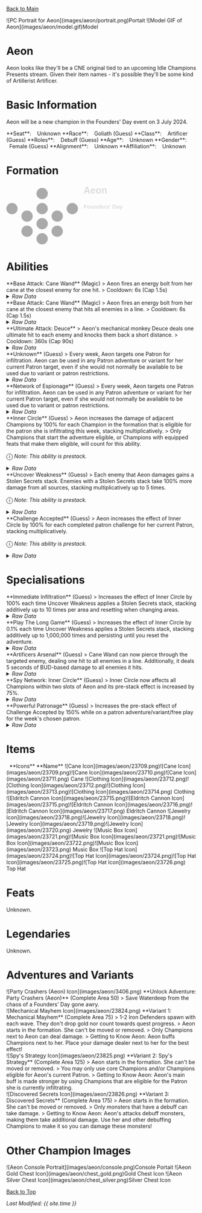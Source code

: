 [Back to Main](index.md)

<span class="championPortraitsRow">
    <span class="championPortraitsImage">
        ![PC Portrait for Aeon](images/aeon/portrait.png)Portait
    </span>
    <span class="championPortraitsImage">
        ![Model GIF of Aeon](images/aeon/model.gif)Model
    </span>
</span>

# Aeon

Aeon looks like they'll be a CNE original tied to an upcoming Idle Champions Presents stream. Given their item names - it's possible they'll be some kind of Artillerist Artificer.

# Basic Information

Aeon will be a new champion in the Founders' Day event on 3 July 2024.

<span class="champStatsTableColumn">
    <span class="champStatsTableRow">
        <span class="champStatsTableInfoHeader">
            <span style="margin-right:4px;">**Seat**:</span>
        </span>
        <span class="champStatsTableInfoSmall">
            <span style="margin-left:8px;">Unknown</span>
        </span>
    </span>
    <span class="champStatsTableRow">
        <span class="champStatsTableInfoHeader">
            <span style="margin-right:4px;">**Race**:</span>
        </span>
        <span class="champStatsTableInfoSmall">
            <span style="margin-left:8px;">Goliath (Guess)</span>
        </span>
    </span>
    <span class="champStatsTableRow">
        <span class="champStatsTableInfoHeader">
            <span style="margin-right:4px;">**Class**:</span>
        </span>
        <span class="champStatsTableInfoSmall">
            <span style="margin-left:8px;">Artificer (Guess)</span>
        </span>
    </span>
    <span class="champStatsTableRow">
        <span class="champStatsTableInfoHeader">
            <span style="margin-right:4px;">**Roles**:</span>
        </span>
        <span class="champStatsTableInfoSmall">
            <span style="margin-left:8px;">Debuff (Guess)</span>
        </span>
    </span>
    <span class="champStatsTableRow">
        <span class="champStatsTableInfoHeader">
            <span style="margin-right:4px;">**Age**:</span>
        </span>
        <span class="champStatsTableInfoSmall">
            <span style="margin-left:8px;">Unknown</span>
        </span>
    </span>
    <span class="champStatsTableRow">
        <span class="champStatsTableInfoHeader">
            <span style="margin-right:4px;">**Gender**:</span>
        </span>
        <span class="champStatsTableInfoSmall">
            <span style="margin-left:8px;">Female (Guess)</span>
        </span>
    </span>
    <span class="champStatsTableRow">
        <span class="champStatsTableInfoHeader">
            <span style="margin-right:4px;">**Alignment**:</span>
        </span>
        <span class="champStatsTableInfoSmall">
            <span style="margin-left:8px;">Unknown</span>
        </span>
    </span>
    <span class="champStatsTableRow">
        <span class="champStatsTableInfoHeader">
            <span style="margin-right:4px;">**Affiliation**:</span>
        </span>
        <span class="champStatsTableInfoSmall">
            <span style="margin-left:8px;">Unknown</span>
        </span>
    </span>
</span>

# Formation

<span class="formationBorder">
    <svg xmlns="http://www.w3.org/2000/svg" id="Aeon" fill="#aaa" data-formationName="Aeon" data-campaignName="Founders' Day" width="312" height="160"><circle cx="175" cy="65" r="15"/><circle cx="135" cy="85" r="15"/><circle cx="135" cy="125" r="15"/><circle cx="95" cy="25" r="15"/><circle cx="95" cy="65" r="15"/><circle cx="95" cy="105" r="15"/><circle cx="95" cy="145" r="15"/><circle cx="55" cy="85" r="15"/><circle cx="55" cy="125" r="15"/><circle cx="15" cy="65" r="15"/><text x="205" y="25" fill="#dcdcdc" font-size="25" font-family="Arial" font-weight="bold">Aeon</text><text x="205" y="65" fill="#dcdcdc" font-size="15" font-family="Arial" font-weight="bold">Founders' Day</text></svg>
</span>

# Abilities

<div markdown="1" class="abilityBorder"><div markdown="1" class="abilityBorderInner">
**Base Attack: Cane Wand** (Magic)
> Aeon fires an energy bolt from her cane at the closest enemy for one hit.  
> Cooldown: 6s (Cap 1.5s)
<details><summary><em>Raw Data</em></summary>
<p>
<pre>
{
    "id": 769,
    "name": "Cane Wand",
    "description": "Aeon fires an energy bolt from her cane at the closest enemy for one hit.",
    "long_description": "",
    "graphic_id": 0,
    "target": "front",
    "num_targets": 1,
    "aoe_radius": 0,
    "damage_modifier": 1,
    "cooldown": 6,
    "animations": [
        {
            "type": "ranged_attack",
            "projectile": "pd_generic_projectile",
            "shoot_offset_x": 42,
            "shoot_offset_y": -40,
            "shoot_frame": 8,
            "shoot_sound": 149,
            "hit_sound": 133,
            "projectile_details": {
                "hash": "cane_wand",
                "target_offset_y": 0,
                "projectile_speed": 2000,
                "projectile_graphic_id": 23696,
                "projectile_hit_graphic_id": 23697,
                "trail": {
                    "particle_graphic_ids": [
                        "23696"
                    ],
                    "lifespan": 0.2,
                    "spawn_rate": 200,
                    "spawn_shape_scale": {
                        "x": 0,
                        "y": 0
                    },
                    "initial_velocity": {
                        "x": 0,
                        "y": 0
                    },
                    "velocity_jitter": {
                        "x": 30,
                        "y": 30
                    },
                    "rotation_jitter": 0,
                    "alpha_lerp": {
                        "0": 0,
                        "0.1": 0.75,
                        "1": 0
                    },
                    "scale_lerp": [
                        {
                            "x": 1,
                            "y": 1
                        },
                        {
                            "x": 0,
                            "y": 0
                        }
                    ]
                }
            }
        }
    ],
    "tags": [
        "ranged"
    ],
    "damage_types": [
        "magic"
    ]
}
</pre>
</p>
</details>
</div></div>
<div markdown="1" class="abilityBorder"><div markdown="1" class="abilityBorderInner">
**Base Attack: Cane Wand** (Magic)
> Aeon fires an energy bolt from her cane at the closest enemy that hits all enemies in a line.  
> Cooldown: 6s (Cap 1.5s)
<details><summary><em>Raw Data</em></summary>
<p>
<pre>
{
    "id": 771,
    "name": "Cane Wand",
    "description": "Aeon fires an energy bolt from her cane at the closest enemy that hits all enemies in a line.",
    "long_description": "",
    "graphic_id": 0,
    "target": "front",
    "num_targets": 1,
    "aoe_radius": 0,
    "damage_modifier": 1,
    "cooldown": 6,
    "animations": [
        {
            "type": "ranged_attack",
            "projectile": "pd_generic_projectile",
            "shoot_offset_x": 42,
            "shoot_offset_y": -40,
            "shoot_frame": 8,
            "shoot_sound": 149,
            "hit_sound": 133,
            "projectile_details": {
                "hash": "cane_wand_buffed",
                "target_offset_y": 0,
                "projectile_speed": 2000,
                "move_across_entire_screen": true,
                "hit_monsters_moved_through": true,
                "projectile_graphic_id": 23696,
                "projectile_hit_graphic_id": 23697,
                "trail": {
                    "particle_graphic_ids": [
                        "23696"
                    ],
                    "lifespan": 0.2,
                    "spawn_rate": 200,
                    "spawn_shape_scale": {
                        "x": 0,
                        "y": 0
                    },
                    "initial_velocity": {
                        "x": 0,
                        "y": 0
                    },
                    "velocity_jitter": {
                        "x": 30,
                        "y": 30
                    },
                    "rotation_jitter": 0,
                    "alpha_lerp": {
                        "0": 0,
                        "0.1": 0.75,
                        "1": 0
                    },
                    "scale_lerp": [
                        {
                            "x": 1,
                            "y": 1
                        },
                        {
                            "x": 0,
                            "y": 0
                        }
                    ]
                }
            }
        }
    ],
    "tags": [
        "ranged"
    ],
    "damage_types": [
        "magic"
    ]
}
</pre>
</p>
</details>
</div></div>

<div markdown="1" class="abilityBorder"><div markdown="1" class="abilityBorderInner">
**Ultimate Attack: Deuce**
> Aeon's mechanical monkey Deuce deals one ultimate hit to each enemy and knocks them back a short distance.  
> Cooldown: 360s (Cap 90s)
<details><summary><em>Raw Data</em></summary>
<p>
<pre>
{
    "id": 770,
    "name": "Deuce",
    "description": "Deuce deals one ultimate hit to each enemy and knocks them back.",
    "long_description": "Aeon's mechanical monkey Deuce deals one ultimate hit to each enemy and knocks them back a short distance.",
    "graphic_id": 23841,
    "target": "front",
    "num_targets": 1,
    "aoe_radius": 0,
    "damage_modifier": 0.03,
    "cooldown": 360,
    "animations": [
        {
            "type": "ultimate_attack",
            "ultimate": "aeon",
            "knockback_effect": {
                "effect_string": "push_back_monster,25"
            },
            "beam_data": {
                "fire_duration": 0.1,
                "sweep_duration": 0.5,
                "angle": 60,
                "screen_edge_offset": 200,
                "beam_graphic": "Effect_AeonCaneBlast",
                "impact_graphic": "Effect_AeonUltBeam_Hit",
                "segment_width": 15,
                "distance_adjustment": -20,
                "scale": 1,
                "fire_offset": [
                    45,
                    -140
                ]
            }
        }
    ],
    "tags": [
        "ranged",
        "ultimate"
    ],
    "damage_types": [
        "magic"
    ]
}
</pre>
</p>
</details>
</div></div>

<div markdown="1" class="abilityBorder"><div markdown="1" class="abilityBorderInner">
**Unknown** (Guess)
> Every week, Aeon targets one Patron for infiltration. Aeon can be used in any Patron adventure or variant for her current Patron target, even if she would not normally be available to be used due to variant or patron restrictions.
<details><summary><em>Raw Data</em></summary>
<p>
<pre>
{
    "id": 2025,
    "flavour_text": "",
    "description": {
        "desc": "Every week, Aeon targets one Patron for infiltration. Aeon can be used in any Patron adventure or variant for her current Patron target, even if she would not normally be available to be used due to variant or patron restrictions."
    },
    "effect_keys": [
        {
            "effect_string": "do_nothing,0"
        }
    ],
    "requirements": "",
    "graphic_id": 0,
    "large_graphic_id": 0,
    "properties": {
        "is_formation_ability": true,
        "owner_use_outgoing_description": false,
        "formation_circle_icon": false,
        "show_in_owner_outgoing": false,
        "not_a_buff": true
    }
}
</pre>
</p>
</details>
</div></div>

<div markdown="1" class="abilityBorder"><div markdown="1" class="abilityBorderInner">
**Network of Espionage** (Guess)
> Every week, Aeon targets one Patron for infiltration. Aeon can be used in any Patron adventure or variant for her current Patron target, even if she would not normally be available to be used due to variant or patron restrictions.
<details><summary><em>Raw Data</em></summary>
<p>
<pre>
{
    "id": 2002,
    "flavour_text": "",
    "description": {
        "desc": "Every week, Aeon targets one Patron for infiltration. Aeon can be used in any Patron adventure or variant for her current Patron target, even if she would not normally be available to be used due to variant or patron restrictions.^^$aeon_network_of_espionage_desc"
    },
    "effect_keys": [
        {
            "effect_string": "aeon_network_of_espionage",
            "off_when_benched": false
        },
        {
            "effect_string": "force_allow_hero",
            "if": "patron_id==aeon_patron_id",
            "ignore_hero_source_check": true,
            "hero_ids": [
                150
            ],
            "off_when_benched": false,
            "apply_manually": true
        }
    ],
    "requirements": "",
    "graphic_id": 23834,
    "large_graphic_id": 23830,
    "properties": {
        "is_formation_ability": true,
        "owner_use_outgoing_description": true,
        "effect_name": "Network of Espionage",
        "show_in_owner_outgoing": true
    }
}
</pre>
</p>
</details>
</div></div>

<div markdown="1" class="abilityBorder"><div markdown="1" class="abilityBorderInner">
**Inner Circle** (Guess)
> Aeon increases the damage of adjacent Champions by 100% for each Champion in the formation that is eligible for the patron she is infiltrating this week, stacking multiplicatively.  
> Only Champions that start the adventure eligible, or Champions with equipped feats that make them eligible, will count for this ability.

<span style="font-size:1.2em;">ⓘ</span> *Note: This ability is prestack.*
<details><summary><em>Raw Data</em></summary>
<p>
<pre>
{
    "id": 2003,
    "flavour_text": "",
    "description": {
        "desc": "Aeon increases the damage of adjacent Champions by $(amount)% for each Champion in the formation that is eligible for the patron she is infiltrating this week, stacking multiplicatively.^Only Champions that start the adventure eligible, or Champions with equipped feats that make them eligible, will count for this ability."
    },
    "effect_keys": [
        {
            "effect_string": "pre_stack_amount,100"
        },
        {
            "off_when_benched": true,
            "effect_string": "hero_dps_multiplier_mult,0",
            "amount_expr": "upgrade_amount(15196, 0)",
            "stack_func": "per_hero_attribute",
            "per_hero_expr": "EligibleForPatron(aeon_current_patron_id)",
            "amount_func": "mult",
            "targets": [
                {
                    "type": "distance",
                    "distance": 1
                }
            ],
            "amount_updated_listeners": [
                "slot_changed",
                "aeon_active_patron_changed"
            ],
            "show_bonus": true,
            "use_computed_amount_for_description": true
        }
    ],
    "requirements": "",
    "graphic_id": 23833,
    "large_graphic_id": 23829,
    "properties": {
        "is_formation_ability": true,
        "owner_use_outgoing_description": true,
        "indexed_effect_properties": true,
        "per_effect_index_bonuses": true
    }
}
</pre>
</p>
</details>
</div></div>

<div markdown="1" class="abilityBorder"><div markdown="1" class="abilityBorderInner">
**Uncover Weakness** (Guess)
> Each enemy that Aeon damages gains a Stolen Secrets stack. Enemies with a Stolen Secrets stack take 100% more damage from all sources, stacking multiplicatively up to 5 times.

<span style="font-size:1.2em;">ⓘ</span> *Note: This ability is prestack.*
<details><summary><em>Raw Data</em></summary>
<p>
<pre>
{
    "id": 2004,
    "flavour_text": "",
    "description": {
        "desc": "Each enemy that Aeon damages gains a Stolen Secrets stack. Enemies with a Stolen Secrets stack take $(amount)% more damage from all sources, stacking multiplicatively up to 5 times."
    },
    "effect_keys": [
        {
            "effect_string": "pre_stack,100"
        },
        {
            "effect_string": "aeon_uncover_weakness",
            "off_when_benched": true,
            "broadcast_name": "aeon_debuffs_monster",
            "debuff_before_damage": true,
            "debuff_max_stacks": 5,
            "debuffing_attack_ids": [
                769,
                770,
                771
            ],
            "debuff_effects": [
                {
                    "effect_string": "increase_monster_damage,0",
                    "amount_expr": "upgrade_amount(15197,0)",
                    "active_graphic_id": 23961,
                    "active_graphic_y": -120,
                    "use_stack_as_frame": true,
                    "stack_as_frame_offset": 0,
                    "overlay_play_mode": "stopped",
                    "bottom": false,
                    "stacks_on_reapply": true,
                    "manual_stacking": true,
                    "max_stacks": 5,
                    "stacks_multiply": true,
                    "use_collection_source": true,
                    "stack_across_effects": false
                }
            ]
        }
    ],
    "requirements": "",
    "graphic_id": 23835,
    "large_graphic_id": 23831,
    "properties": {
        "is_formation_ability": true,
        "owner_use_outgoing_description": true,
        "indexed_effect_properties": true,
        "per_effect_index_bonuses": true,
        "retain_on_slot_changed": true
    }
}
</pre>
</p>
</details>
</div></div>

<div markdown="1" class="abilityBorder"><div markdown="1" class="abilityBorderInner">
**Challenge Accepted** (Guess)
> Aeon increases the effect of Inner Circle by 100% for each completed patron challenge for her current Patron, stacking multiplicatively.

<span style="font-size:1.2em;">ⓘ</span> *Note: This ability is prestack.*
<details><summary><em>Raw Data</em></summary>
<p>
<pre>
{
    "id": 2005,
    "flavour_text": "",
    "description": {
        "desc": "Aeon increases the effect of Inner Circle by $(amount)% for each completed patron challenge for her current Patron, stacking multiplicatively."
    },
    "effect_keys": [
        {
            "effect_string": "pre_stack_amount,100"
        },
        {
            "effect_string": "buff_upgrade,0,15196,1",
            "amount_expr": "upgrade_amount(15198, 0)",
            "stack_func": "per_hero_attribute",
            "post_process_expr": "CompletedPatronChallenges(aeon_current_patron_id)",
            "amount_func": "mult",
            "amount_updated_listeners": [
                "slot_changed",
                "aeon_active_patron_changed",
                "patron_challenge_completed"
            ],
            "show_bonus": true,
            "off_when_benched": true
        }
    ],
    "requirements": "",
    "graphic_id": 23832,
    "large_graphic_id": 23828,
    "properties": {
        "is_formation_ability": true,
        "owner_use_outgoing_description": true,
        "indexed_effect_properties": true,
        "per_effect_index_bonuses": true
    }
}
</pre>
</p>
</details>
</div></div>

# Specialisations

<div markdown="1" class="abilityBorder"><div markdown="1" class="abilityBorderInner">
**Immediate Infiltration** (Guess)
> Increases the effect of Inner Circle by 100% each time Uncover Weakness applies a Stolen Secrets stack, stacking additively up to 10 times per area and resetting when changing areas.
<details><summary><em>Raw Data</em></summary>
<p>
<pre>
{
    "id": 2006,
    "flavour_text": "",
    "description": {
        "desc": "Increases the effect of Inner Circle by $(not_buffed amount)% each time Uncover Weakness applies a Stolen Secrets stack, stacking additively up to 10 times per area and resetting when changing areas."
    },
    "effect_keys": [
        {
            "effect_string": "buff_upgrade,100,15196,1",
            "max_stacks": 10,
            "total_title": "Total Buff to Inner Circle",
            "stacks_on_trigger": "on_broadcast_stacks,aeon_debuffs_monster",
            "show_bonus": true,
            "more_triggers": [
                {
                    "trigger": "area_changed",
                    "action": {
                        "type": "reduce_percent",
                        "percent": 100
                    }
                }
            ]
        }
    ],
    "requirements": "",
    "graphic_id": 0,
    "large_graphic_id": 0,
    "properties": {
        "is_formation_ability": true,
        "owner_use_outgoing_description": true,
        "indexed_effect_properties": true,
        "per_effect_index_bonuses": true
    }
}
</pre>
</p>
</details>
</div></div>

<div markdown="1" class="abilityBorder"><div markdown="1" class="abilityBorderInner">
**Play The Long Game** (Guess)
> Increases the effect of Inner Circle by 0.1% each time Uncover Weakness applies a Stolen Secrets stack, stacking additively up to 1,000,000 times and persisting until you reset the adventure.
<details><summary><em>Raw Data</em></summary>
<p>
<pre>
{
    "id": 2007,
    "flavour_text": "",
    "description": {
        "desc": "Increases the effect of Inner Circle by $(not_buffed amount)% each time Uncover Weakness applies a Stolen Secrets stack, stacking additively up to 1,000,000 times and persisting until you reset the adventure."
    },
    "effect_keys": [
        {
            "effect_string": "buff_upgrade,0.1,15196,1",
            "max_stacks": 1000000,
            "total_title": "Total Buff to Inner Circle",
            "stacks_on_trigger": "on_broadcast_stacks,aeon_debuffs_monster",
            "off_when_benched": false,
            "show_bonus": true
        },
        {
            "effect_string": "aeon_play_the_long_game",
            "broadcast_name": "aeon_debuffs_monster"
        }
    ],
    "requirements": "",
    "graphic_id": 0,
    "large_graphic_id": 0,
    "properties": {
        "is_formation_ability": true,
        "owner_use_outgoing_description": true,
        "indexed_effect_properties": true,
        "per_effect_index_bonuses": true
    }
}
</pre>
</p>
</details>
</div></div>

<div markdown="1" class="abilityBorder"><div markdown="1" class="abilityBorderInner">
**Artificers Arsenal** (Guess)
> Cane Wand can now pierce through the targeted enemy, dealing one hit to all enemies in a line. Additionally, it deals 5 seconds of BUD-based damage to all enemies it hits.
<details><summary><em>Raw Data</em></summary>
<p>
<pre>
{
    "id": 2008,
    "flavour_text": "",
    "description": {
        "desc": "Cane Wand can now pierce through the targeted enemy, dealing one hit to all enemies in a line. Additionally, it deals 5 seconds of BUD-based damage to all enemies it hits."
    },
    "effect_keys": [
        {
            "effect_string": "change_base_attack,771"
        },
        {
            "effect_string": "base_attack_deal_bonus_damage,5",
            "immediately_after_damage": true
        }
    ],
    "requirements": "",
    "graphic_id": 0,
    "large_graphic_id": 0,
    "properties": {
        "is_formation_ability": true,
        "owner_use_outgoing_description": true,
        "formation_circle_icon": false
    }
}
</pre>
</p>
</details>
</div></div>

<div markdown="1" class="abilityBorder"><div markdown="1" class="abilityBorderInner">
**Spy Network: Inner Circle** (Guess)
> Inner Circle now affects all Champions within two slots of Aeon and its pre-stack effect is increased by 75%.
<details><summary><em>Raw Data</em></summary>
<p>
<pre>
{
    "id": 2009,
    "flavour_text": "",
    "description": {
        "desc": "Inner Circle now affects all Champions within two slots of Aeon and its pre-stack effect is increased by 75%."
    },
    "effect_keys": [
        {
            "effect_string": "change_upgrade_data,15196,1",
            "data": {
                "targets": [
                    {
                        "type": "distance",
                        "distance": 2
                    }
                ]
            }
        },
        {
            "effect_string": "buff_upgrade,75,15196,0"
        }
    ],
    "requirements": "",
    "graphic_id": 0,
    "large_graphic_id": 0,
    "properties": {
        "is_formation_ability": true,
        "owner_use_outgoing_description": true
    }
}
</pre>
</p>
</details>
</div></div>

<div markdown="1" class="abilityBorder"><div markdown="1" class="abilityBorderInner">
**Powerful Patronage** (Guess)
> Increases the pre-stack effect of Challenge Accepted by 150% while on a patron adventure/variant/free play for the week's chosen patron.
<details><summary><em>Raw Data</em></summary>
<p>
<pre>
{
    "id": 2010,
    "flavour_text": "",
    "description": {
        "desc": "Increases the pre-stack effect of Challenge Accepted by 150% while on a patron adventure/variant/free play for the week's chosen patron."
    },
    "effect_keys": [
        {
            "effect_string": "buff_upgrade,150,15198,0",
            "amount_func": "if",
            "stack_func": "per_hero_attribute",
            "post_process_expr": "OnPatronAdventure(aeon_current_patron_id)"
        }
    ],
    "requirements": "",
    "graphic_id": 0,
    "large_graphic_id": 0,
    "properties": {
        "is_formation_ability": true,
        "owner_use_outgoing_description": true
    }
}
</pre>
</p>
</details>
</div></div>

# Items

<span class="itemTableColumn">
    <span class="itemTableRowHeader">
        <span class="itemTableIcon">
            <span style="margin-left:8px;">**Icons**</span>
        </span>
        <span class="itemTableNameSmall">
            **Name**
        </span>
    </span>
    <span class="itemTableRow">
        <span class="itemTableIcon">
            <span class="itemTableIcon1">![Cane Icon](images/aeon/23709.png)</span><span class="itemTableIcon2">![Cane Icon](images/aeon/23709.png)</span><span class="itemTableIcon3">![Cane Icon](images/aeon/23710.png)</span><span class="itemTableIcon4">![Cane Icon](images/aeon/23711.png)</span>
        </span>
        <span class="itemTableNameSmall">
            Cane
        </span>
    </span>
    <span class="itemTableRow">
        <span class="itemTableIcon">
            <span class="itemTableIcon1">![Clothing Icon](images/aeon/23712.png)</span><span class="itemTableIcon2">![Clothing Icon](images/aeon/23712.png)</span><span class="itemTableIcon3">![Clothing Icon](images/aeon/23713.png)</span><span class="itemTableIcon4">![Clothing Icon](images/aeon/23714.png)</span>
        </span>
        <span class="itemTableNameSmall">
            Clothing
        </span>
    </span>
    <span class="itemTableRow">
        <span class="itemTableIcon">
            <span class="itemTableIcon1">![Eldritch Cannon Icon](images/aeon/23715.png)</span><span class="itemTableIcon2">![Eldritch Cannon Icon](images/aeon/23715.png)</span><span class="itemTableIcon3">![Eldritch Cannon Icon](images/aeon/23716.png)</span><span class="itemTableIcon4">![Eldritch Cannon Icon](images/aeon/23717.png)</span>
        </span>
        <span class="itemTableNameSmall">
            Eldritch Cannon
        </span>
    </span>
    <span class="itemTableRow">
        <span class="itemTableIcon">
            <span class="itemTableIcon1">![Jewelry Icon](images/aeon/23718.png)</span><span class="itemTableIcon2">![Jewelry Icon](images/aeon/23718.png)</span><span class="itemTableIcon3">![Jewelry Icon](images/aeon/23719.png)</span><span class="itemTableIcon4">![Jewelry Icon](images/aeon/23720.png)</span>
        </span>
        <span class="itemTableNameSmall">
            Jewelry
        </span>
    </span>
    <span class="itemTableRow">
        <span class="itemTableIcon">
            <span class="itemTableIcon1">![Music Box Icon](images/aeon/23721.png)</span><span class="itemTableIcon2">![Music Box Icon](images/aeon/23721.png)</span><span class="itemTableIcon3">![Music Box Icon](images/aeon/23722.png)</span><span class="itemTableIcon4">![Music Box Icon](images/aeon/23723.png)</span>
        </span>
        <span class="itemTableNameSmall">
            Music Box
        </span>
    </span>
    <span class="itemTableRow">
        <span class="itemTableIcon">
            <span class="itemTableIcon1">![Top Hat Icon](images/aeon/23724.png)</span><span class="itemTableIcon2">![Top Hat Icon](images/aeon/23724.png)</span><span class="itemTableIcon3">![Top Hat Icon](images/aeon/23725.png)</span><span class="itemTableIcon4">![Top Hat Icon](images/aeon/23726.png)</span>
        </span>
        <span class="itemTableNameSmall">
            Top Hat
        </span>
    </span>
</span>

# Feats

Unknown.

# Legendaries

Unknown.

# Adventures and Variants

<div markdown="1" class="abilityBorder"><div markdown="1" class="abilityBorderInner">
![Party Crashers (Aeon) Icon](images/aeon/3406.png) **Unlock Adventure: Party Crashers (Aeon)** (Complete Area 50)
> Save Waterdeep from the chaos of a Founders' Day gone awry.
</div></div>
<div markdown="1" class="abilityBorder"><div markdown="1" class="abilityBorderInner">
![Mechanical Mayhem Icon](images/aeon/23824.png) **Variant 1: Mechanical Mayhem** (Complete Area 75)
> 1-2 Iron Defenders spawn with each wave. They don't drop gold nor count towards quest progress.  
> Aeon starts in the formation. She can't be moved or removed.  
> Only Champions next to Aeon can deal damage.  
> Getting to Know Aeon: Aeon buffs Champions next to her. Place your damage dealer next to her for the best effect!
</div></div>
<div markdown="1" class="abilityBorder"><div markdown="1" class="abilityBorderInner">
![Spy's Strategy Icon](images/aeon/23825.png) **Variant 2: Spy's Strategy** (Complete Area 125)
> Aeon starts in the formation. She can't be moved or removed.  
> You may only use core Champions and/or Champions eligible for Aeon's current Patron.  
> Getting to Know Aeon: Aeon's main buff is made stronger by using Champions that are eligible for the Patron she is currently infiltrating.
</div></div>
<div markdown="1" class="abilityBorder"><div markdown="1" class="abilityBorderInner">
![Discovered Secrets Icon](images/aeon/23826.png) **Variant 3: Discovered Secrets** (Complete Area 175)
> Aeon starts in the formation. She can't be moved or removed.  
> Only monsters that have a debuff can take damage.  
> Getting to Know Aeon: Aeon's attacks debuff monsters, making them take additional damage. Use her and other debuffing Champions to make it so you can damage these monsters!
</div></div>

# Other Champion Images

<span class="championImagesColumn">
    <span class="championImagesRow">
        <span class="championImagesPortrait">
            ![Aeon Console Portrait](images/aeon/console.png)Console Portait
        </span>
    </span>
    <span class="championImagesRow">
        <span class="championImagesChests">
            ![Aeon Gold Chest Icon](images/aeon/chest_gold.png)Gold Chest Icon
        </span>
        <span class="championImagesChests">
            ![Aeon Silver Chest Icon](images/aeon/chest_silver.png)Silver Chest Icon
        </span>
    </span>
</span>

[Back to Top](#top)

*Last Modified: {{ site.time }}*